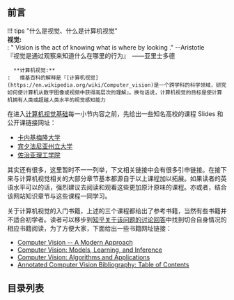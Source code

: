## 前言

!!! tips "什么是视觉、什么是计算机视觉"  
    **视觉:**  
    :    " Vision is the act of knowing what is where by looking ."    --Aristotle  
	      『视觉是通过观察来知道什么在哪里的行为』　——亚里士多德  

	  **计算机视觉:**  
	:   维基百科的解释是『[计算机视觉](https://en.wikipedia.org/wiki/Computer_vision)是一个跨学科的科学领域，研究如何使计算机从数字图像或视频中获得高层次的理解』。换句话说，计算机视觉的目标是使计算机拥有人类或超越人类水平的视觉感知能力



在进入[计算机视觉基础](https://en.wikipedia.org/wiki/Computer_vision)每一小节内容之前，先给出一些知名高校的课程 Slides 和公开课链接网址：  

- [卡内基梅隆大学](http://www.cs.cmu.edu/~16385/) 
- [宾夕法尼亚州立大学](http://www.cse.psu.edu/~rtc12/CSE486/)
- [佐治亚理工学院](https://cn.udacity.com/course/introduction-to-computer-vision--ud810)

其实还有很多，这里暂时不一一列举，下文相关链接中会有很多引申链接。在接下来与计算机视觉相关的大部分章节基本都源自于以上课程加以拓展。如果读者的英语水平可以的话，强烈建议去阅读和观看这些更加原汁原味的课程。亦或者，结合该网站知识章节与这些课程一同学习。

关于计算机视觉的入门书籍，上述的三个课程都给出了参考书籍，当然有些书籍并不适合初学者。读者可以移步到[知乎关于该问题的讨论回答](https://www.zhihu.com/question/28813777)中找到切合自身情况的相应书籍阅读，为了方便大家，下面给出一些书籍网址链接：  

- [Computer Vision -- A Modern Approach](http://cmuems.com/excap/readings/forsyth-ponce-computer-vision-a-modern-approach.pdf)
- [Computer Vision:  Models, Learning, and Inference](http://www.computervisionmodels.com)
- [Computer Vision: Algorithms and Applications](http://szeliski.org/Book/)
- [Annotated Computer Vision Bibliography: Table of Contents](http://www.visionbib.com/bibliography/contents.html)



## 目录列表

